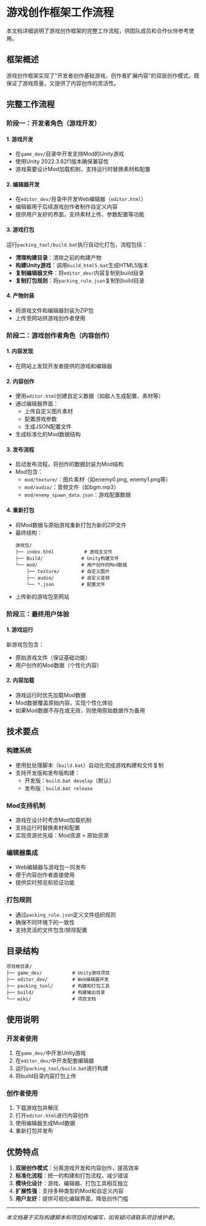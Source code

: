 # 游戏创作框架工作流程

本文档详细说明了游戏创作框架的完整工作流程，供团队成员和合作伙伴参考使用。

## 框架概述

游戏创作框架实现了"开发者创作基础游戏，创作者扩展内容"的双层创作模式，既保证了游戏质量，又提供了内容创作的灵活性。

## 完整工作流程

### 阶段一：开发者角色（游戏开发）

#### 1. 游戏开发
- 在`game_dev/`目录中开发支持Mod的Unity游戏
- 使用Unity 2022.3.62f1版本确保兼容性
- 游戏需要设计Mod加载机制，支持运行时替换素材和配置

#### 2. 编辑器开发
- 在`editor_dev/`目录中开发Web编辑器（`editor.html`）
- 编辑器用于后续游戏创作者制作自定义内容
- 提供用户友好的界面，支持素材上传、参数配置等功能

#### 3. 游戏打包
运行`packing_tool/build.bat`执行自动化打包，流程包括：
- **清理构建目录**：清除之前的构建产物
- **构建Unity游戏**：调用`build_html5.bat`生成HTML5版本
- **复制编辑器文件**：将`editor_dev/`内容复制到build目录
- **复制打包规则**：将`packing_rule.json`复制到build目录

#### 4. 产物封装
- 将游戏文件和编辑器封装为ZIP包
- 上传至网站供游戏创作者使用

### 阶段二：游戏创作者角色（内容创作）

#### 1. 内容发现
- 在网站上发现开发者提供的游戏和编辑器

#### 2. 内容创作
- 使用`editor.html`创建自定义数据（如敌人生成配置、素材等）
- 通过编辑器界面：
  - 上传自定义图片素材
  - 配置游戏参数
  - 生成JSON配置文件
- 生成标准化的Mod数据结构

#### 3. 发布流程
- 启动发布流程，将创作的数据封装为Mod结构
- Mod包含：
  - `mod/texture/`：图片素材（如enemy0.png, enemy1.png等）
  - `mod/audio/`：音频文件（如bgm.mp3）
  - `mod/enemy_spawn_data.json`：游戏配置数据

#### 4. 重新打包
- 将Mod数据与原始游戏重新打包为新的ZIP文件
- 最终结构：
  ```
  游戏包/
  ├── index.html           # 游戏主文件
  ├── Build/              # Unity构建文件
  └── mod/                # 用户创作的Mod数据
      ├── texture/        # 自定义图片
      ├── audio/          # 自定义音频
      └── *.json          # 配置文件
  ```
- 上传新的游戏包至网站

### 阶段三：最终用户体验

#### 1. 游戏运行
新游戏包包含：
- 原始游戏文件（保证基础功能）
- 用户创作的Mod数据（个性化内容）

#### 2. 内容加载
- 游戏运行时优先加载Mod数据
- Mod数据覆盖原始内容，实现个性化体验
- 如果Mod数据不存在或无效，则使用原始数据作为备用

## 技术要点

### 构建系统
- 使用批处理脚本（`build.bat`）自动化完成游戏构建和文件复制
- 支持开发版和发布版构建：
  - 开发版：`build.bat develop`（默认）
  - 发布版：`build.bat release`

### Mod支持机制
- 游戏在设计时考虑Mod加载机制
- 支持运行时替换素材和配置
- 实现资源优先级：Mod资源 > 原始资源

### 编辑器集成
- Web编辑器与游戏包一同发布
- 便于内容创作者直接使用
- 提供实时预览和验证功能

### 打包规则
- 通过`packing_rule.json`定义文件组织规则
- 确保不同环境下的一致性
- 支持灵活的文件包含/排除配置

## 目录结构

```
项目根目录/
├── game_dev/           # Unity游戏项目
├── editor_dev/         # Web编辑器开发
├── packing_tool/       # 构建和打包工具
├── build/              # 构建输出目录
└── wiki/               # 项目文档
```

## 使用说明

### 开发者使用
1. 在`game_dev/`中开发Unity游戏
2. 在`editor_dev/`中开发配套编辑器
3. 运行`packing_tool/build.bat`进行构建
4. 将build目录内容打包上传

### 创作者使用
1. 下载游戏包并解压
2. 打开`editor.html`进行内容创作
3. 使用编辑器生成Mod数据
4. 重新打包并发布

## 优势特点

1. **双层创作模式**：分离游戏开发和内容创作，提高效率
2. **标准化流程**：统一的构建和打包流程，减少错误
3. **模块化设计**：游戏、编辑器、打包工具相互独立
4. **扩展性强**：支持多种类型的Mod和自定义内容
5. **用户友好**：提供可视化编辑界面，降低创作门槛

---

*本文档基于实际构建脚本和项目结构编写，如有疑问请联系项目维护者。* 
